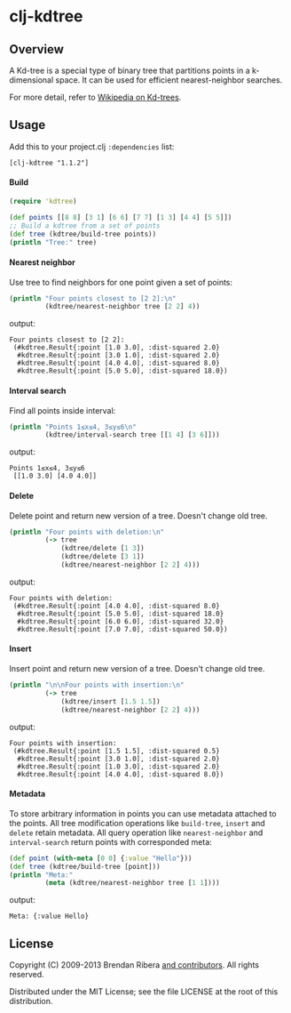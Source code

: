 # clj-kdtree

## Overview

A Kd-tree is a special type of binary tree that partitions points in a
k-dimensional space. It can be used for efficient nearest-neighbor
searches.

For more detail, refer to [Wikipedia on Kd-trees](http://en.wikipedia.org/wiki/Kd-tree).

## Usage

Add this to your project.clj `:dependencies` list:

    [clj-kdtree "1.1.2"]

#### Build
```clojure
(require 'kdtree)

(def points [[8 8] [3 1] [6 6] [7 7] [1 3] [4 4] [5 5]])
;; Build a kdtree from a set of points
(def tree (kdtree/build-tree points))
(println "Tree:" tree)
```

#### Nearest neighbor

Use tree to find neighbors for one point given a set of points:
```clojure
(println "Four points closest to [2 2]:\n"
         (kdtree/nearest-neighbor tree [2 2] 4))
```
output:
```text
Four points closest to [2 2]:
 (#kdtree.Result{:point [1.0 3.0], :dist-squared 2.0}
  #kdtree.Result{:point [3.0 1.0], :dist-squared 2.0}
  #kdtree.Result{:point [4.0 4.0], :dist-squared 8.0}
  #kdtree.Result{:point [5.0 5.0], :dist-squared 18.0})
```

#### Interval search

Find all points inside interval:
```clojure
(println "Points 1≤x≤4, 3≤y≤6\n"
         (kdtree/interval-search tree [[1 4] [3 6]]))
```
output:
```text
Points 1≤x≤4, 3≤y≤6
 [[1.0 3.0] [4.0 4.0]]
```


#### Delete

Delete point and return new version of a tree. Doesn't change old tree.
```clojure
(println "Four points with deletion:\n"
         (-> tree
             (kdtree/delete [1 3])
             (kdtree/delete [3 1])
             (kdtree/nearest-neighbor [2 2] 4)))
```
output:
```text
Four points with deletion:
 (#kdtree.Result{:point [4.0 4.0], :dist-squared 8.0}
  #kdtree.Result{:point [5.0 5.0], :dist-squared 18.0}
  #kdtree.Result{:point [6.0 6.0], :dist-squared 32.0}
  #kdtree.Result{:point [7.0 7.0], :dist-squared 50.0})
```

#### Insert

Insert point and return new version of a tree. Doesn't change old tree.
```clojure
(println "\n\nFour points with insertion:\n"
         (-> tree
             (kdtree/insert [1.5 1.5])
             (kdtree/nearest-neighbor [2 2] 4)))
```
output:
```text
Four points with insertion:
 (#kdtree.Result{:point [1.5 1.5], :dist-squared 0.5}
  #kdtree.Result{:point [3.0 1.0], :dist-squared 2.0}
  #kdtree.Result{:point [1.0 3.0], :dist-squared 2.0}
  #kdtree.Result{:point [4.0 4.0], :dist-squared 8.0})
```

#### Metadata

To store arbitrary information in points you can use metadata attached to the points. All tree modification operations like `build-tree`, `insert` and `delete` retain metadata. All query operation like `nearest-neighbor` and `interval-search` return points with corresponded meta:

```clojure
(def point (with-meta [0 0] {:value "Hello"}))
(def tree (kdtree/build-tree [point]))
(println "Meta:"
         (meta (kdtree/nearest-neighbor tree [1 1])))
```
output:
```text
Meta: {:value Hello}
```

## License

Copyright (C) 2009-2013 Brendan Ribera [and contributors](https://github.com/abscondment/clj-kdtree/graphs/contributors). All rights reserved.

Distributed under the MIT License; see the file LICENSE at the root of
this distribution.
